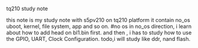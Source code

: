 tq210 study note

this note is my study note with s5pv210 on tq210 platform
it contain no_os uboot, kernel, file system, app and so on.
#no os
in no_os direction, i learn about how to add head on bl1.bin first.
and then , i has to study how to use the GPIO, UART, Clock Configuration.
todo,i will study like ddr, nand flash.
